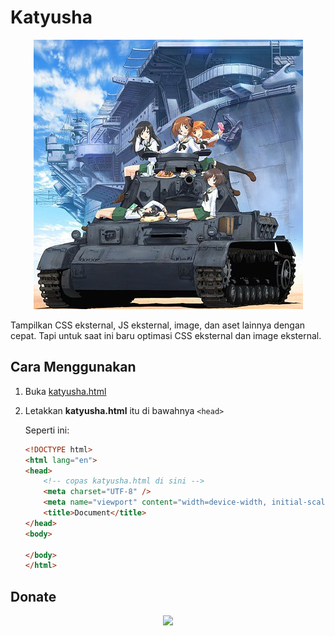 # Katyusha

<p align='center'>
    <img src='panzer.jpg'/>
</p>

Tampilkan CSS eksternal, JS eksternal, image, dan aset lainnya dengan cepat. Tapi untuk saat ini baru optimasi CSS eksternal dan image eksternal.

## Cara Menggunakan

1. Buka [katyusha.html](https://raw.githubusercontent.com/mzaini30/katyusha/master/build/katyusha.html)
2. Letakkan **katyusha.html** itu di bawahnya `<head>`

    Seperti ini:

    ```html
    <!DOCTYPE html>
    <html lang="en">
    <head>
        <!-- copas katyusha.html di sini -->
        <meta charset="UTF-8" />
        <meta name="viewport" content="width=device-width, initial-scale=1.0" />
        <title>Document</title>
    </head>
    <body>
        
    </body>
    </html>
    ```

## Donate

<p align='center'>
    <a href='https://www.nihbuatjajan.com/mzaini30'>
        <img src='https://d4xyvrfd64gfm.cloudfront.net/buttons/default-cta.png'/>
    </a>
</p>